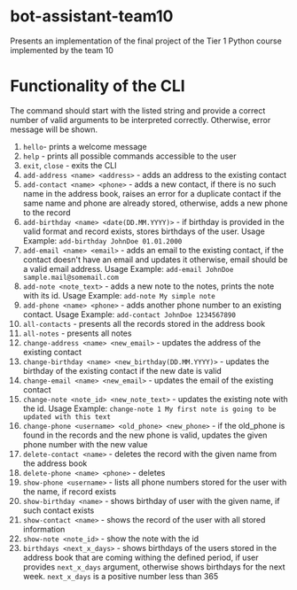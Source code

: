 # bot-assistant-team10
Presents an implementation of the final project of the Tier 1 Python course implemented by the team 10
# Functionality of the CLI
The command should start with the listed string and provide a correct number of valid arguments to be interpreted correctly. Otherwise, error message will be shown.
1. `hello`- prints a welcome message
1. `help` - prints all possible commands accessible to the user
3. `exit`, `close` - exits the CLI
5. `add-address <name> <address>` - adds an address to the existing contact
5. `add-contact <name> <phone>` - adds a new contact, if there is no such name in the address book, raises an error for a duplicate contact if the same name and phone are already stored, otherwise, adds a new phone to the record
8. `add-birthday <name> <date(DD.MM.YYYY)>` - if birthday is provided in the valid format and record exists, stores birthdays of the user. Usage Example: `add-birthday JohnDoe 01.01.2000`
5. `add-email <name> <email>` - adds an email to the existing contact, if the contact doesn't have an email and updates it otherwise, email should be a valid email address. Usage Example: `add-email JohnDoe sample.mail@somemail.com`
5. `add-note <note_text>` - adds a new note to the notes, prints the note with its id. Usage Example: `add-note My simple note` 
5. `add-phone <name> <phone>` - adds another phone number to an existing contact. Usage Example: `add-contact JohnDoe 1234567890`
2. `all-contacts` - presents all the records stored in the address book
1. `all-notes` - presents all notes
1. `change-address <name> <new_email>` - updates the address of the existing contact
1. `change-birthday <name> <new_birthday(DD.MM.YYYY)>` - updates the birthday of the existing contact if the new date is valid
1. `change-email <name> <new_email>` - updates the email of the existing contact
1. `change-note <note_id> <new_note_text>` - updates the existing note with the id. Usage Example: `change-note 1 My first note is going to be updated with this text`
6. `change-phone <username> <old_phone> <new_phone>` - if the old_phone is found in the records and the new phone is valid, updates the given phone number with the new value
1. `delete-contact <name>` - deletes the record with the given name from the address book
1. `delete-phone <name> <phone>` - deletes 
7. `show-phone <username>` - lists all phone numbers stored for the user with the name, if record exists
9. `show-birthday <name>` - shows birthday of user with the given name, if such contact exists
1. `show-contact <name>` - shows the record of the user with all stored information
1. `show-note <note_id>` - show the note with the id
10. `birthdays <next_x_days>` - shows birthdays of the users stored in the address book that are coming withing the defined period, if user provides `next_x_days` argument, otherwise shows birthdays for the next week. `next_x_days` is a positive number less than 365

